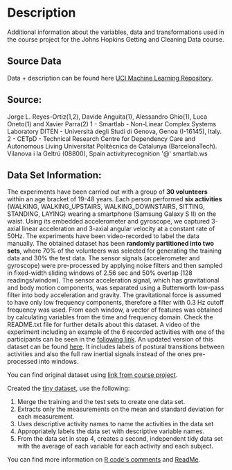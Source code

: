 Description
=========

Additional information about the variables, data and transformations used in the course project for the Johns Hopkins Getting and Cleaning Data course.

Source Data
-------------------
Data + description can be found here [UCI Machine Learning Repository](http://archive.ics.uci.edu/ml/datasets/Human+Activity+Recognition+Using+Smartphones).

Source:
-------

Jorge L. Reyes-Ortiz(1,2), Davide Anguita(1), Alessandro Ghio(1), Luca Oneto(1) and Xavier Parra(2)
1 - Smartlab - Non-Linear Complex Systems Laboratory
DITEN - Università degli Studi di Genova, Genoa (I-16145), Italy.
2 - CETpD - Technical Research Centre for Dependency Care and Autonomous Living
Universitat Politècnica de Catalunya (BarcelonaTech). Vilanova i la Geltrú (08800), Spain
activityrecognition '@' smartlab.ws 

Data Set Information:
----------------

The experiments have been carried out with a group of **30 volunteers** within an age bracket of 19-48 years. Each person performed **six activities** (WALKING, WALKING_UPSTAIRS, WALKING_DOWNSTAIRS, SITTING, STANDING, LAYING) wearing a smartphone (Samsung Galaxy S II) on the waist. Using its embedded accelerometer and gyroscope, we captured 3-axial linear acceleration and 3-axial angular velocity at a constant rate of 50Hz. The experiments have been video-recorded to label the data manually. The obtained dataset has been **randomly partitioned into two sets**, where 70% of the volunteers was selected for generating the training data and 30% the test data.
The sensor signals (accelerometer and gyroscope) were pre-processed by applying noise filters and then sampled in fixed-width sliding windows of 2.56 sec and 50% overlap (128 readings/window). The sensor acceleration signal, which has gravitational and body motion components, was separated using a Butterworth low-pass filter into body acceleration and gravity. The gravitational force is assumed to have only low frequency components, therefore a filter with 0.3 Hz cutoff frequency was used. From each window, a vector of features was obtained by calculating variables from the time and frequency domain.
Check the README.txt file for further details about this dataset.
A video of the experiment including an example of the 6 recorded activities with one of the participants can be seen in the [following link](http://www.youtube.com/watch?v=XOEN9W05_4A).
An updated version of this dataset can be found [here](http://archive.ics.uci.edu/ml/datasets/Smartphone-Based+Recognition+of+Human+Activities+and+Postural+Transitions). It includes labels of postural transitions between activities and also the full raw inertial signals instead of the ones pre-processed into windows.

You can find original dataset using [link from course project](https://d396qusza40orc.cloudfront.net/getdata%2Fprojectfiles%2FUCI%20HAR%20Dataset.zip).

Created the [tiny dataset](https://github.com/IngaMal/Getting-and-Cleaning-Data-Course-Project/blob/master/TidyData.txt), use the following:

1. Merge the training and the test sets to create one data set.
2. Extracts only the measurements on the mean and standard deviation for each measurement.
3. Uses descriptive activity names to name the activities in the data set
4. Appropriately labels the data set with descriptive variable names.
5. From the data set in step 4, creates a second, independent tidy data set with the average of each variable for each activity and each subject.

You can find more information on [R code's comments](https://github.com/IngaMal/Getting-and-Cleaning-Data-Course-Project/blob/master/run_analysis.R) and [ReadMe](https://github.com/IngaMal/Getting-and-Cleaning-Data-Course-Project/blob/master/README.md).
